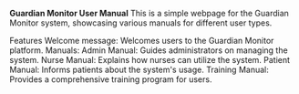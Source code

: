 **Guardian Monitor User Manual**
This is a simple webpage for the Guardian Monitor system, showcasing various manuals for different user types.

Features
Welcome message: Welcomes users to the Guardian Monitor platform.
Manuals:
Admin Manual: Guides administrators on managing the system.
Nurse Manual: Explains how nurses can utilize the system.
Patient Manual: Informs patients about the system's usage.
Training Manual: Provides a comprehensive training program for users.
